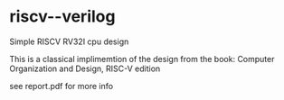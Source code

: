 # riscv--verilog
Simple RISCV RV32I cpu design

This is a classical implimemtion of the design from the book:  Computer Organization and Design, RISC-V edition

see report.pdf for more info
